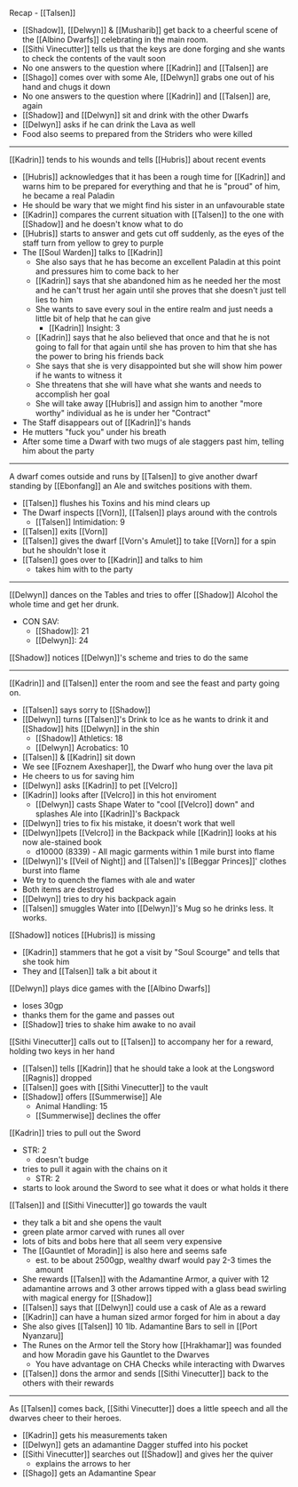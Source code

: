 Recap - [[Talsen]]

- [[Shadow]], [[Delwyn]] & [[Musharib]] get back to a cheerful scene of the [[Albino Dwarfs]] celebrating in the main room.
- [[Sithi Vinecutter]] tells us that the keys are done forging and she wants to check the contents of the vault soon
- No one answers to the question where [[Kadrin]] and [[Talsen]] are
- [[Shago]] comes over with some Ale, [[Delwyn]] grabs one out of his hand and chugs it down
- No one answers to the question where [[Kadrin]] and [[Talsen]] are, again
-  [[Shadow]] and [[Delwyn]] sit and drink with the other Dwarfs
- [[Delwyn]] asks if he can drink the Lava as well
- Food also seems to prepared from the Striders who were killed

---
[[Kadrin]] tends to his wounds and tells [[Hubris]] about recent events
- [[Hubris]] acknowledges that it has been a rough time for [[Kadrin]] and warns him to be prepared for everything and that he is "proud" of him, he became a real Paladin
- He should be wary that we might find his sister in an unfavourable state
- [[Kadrin]] compares the current situation with [[Talsen]] to the one with [[Shadow]] and he doesn't know what to do
- [[Hubris]] starts to answer and gets cut off suddenly, as the eyes of the staff turn from yellow to grey to purple
- The [[Soul Warden]] talks to [[Kadrin]]
	- She also says that he has become an excellent Paladin at this point and pressures him to come back to her
	- [[Kadrin]] says that she abandoned him as he needed her the most and he can't trust her again until she proves that she doesn't just tell lies to him
	- She wants to save every soul in the entire realm and just needs a little bit of help that he can give
		- [[Kadrin]] Insight: 3
	- [[Kadrin]] says that he also believed that once and that he is not going to fall for that again until she has proven to him that she has the power to bring his friends back
	- She says that she is very disappointed but she will show him power if he wants to witness it
	- She threatens that she will have what she wants and needs to accomplish her goal
	- She will take away [[Hubris]] and assign him to another "more worthy" individual as he is under her "Contract"
- The Staff disappears out of [[Kadrin]]'s hands
- He mutters "fuck you" under his breath
- After some time a Dwarf with two mugs of ale staggers past him, telling him about the party

---
A dwarf comes outside and runs by [[Talsen]] to give another dwarf standing by [[Ebonfang]] an Ale and switches positions with them.
- [[Talsen]] flushes his Toxins and his mind clears up
- The Dwarf inspects [[Vorn]], [[Talsen]] plays around with the controls
	- [[Talsen]] Intimidation: 9
- [[Talsen]] exits [[Vorn]]
- [[Talsen]] gives the dwarf [[Vorn's Amulet]] to take [[Vorn]] for a spin but he shouldn't lose it
- [[Talsen]] goes over to [[Kadrin]] and talks to him
	- takes him with to the party

---
[[Delwyn]] dances on the Tables and tries to offer [[Shadow]] Alcohol the whole time and get her drunk.
- CON SAV:
	- [[Shadow]]: 21
	- [[Delwyn]]: 24

[[Shadow]] notices [[Delwyn]]'s scheme and tries to do the same

---
[[Kadrin]] and [[Talsen]] enter the room and see the feast and party going on.

- [[Talsen]] says sorry to [[Shadow]]
- [[Delwyn]] turns [[Talsen]]'s Drink to Ice as he wants to drink it and [[Shadow]] hits [[Delwyn]] in the shin
	- [[Shadow]] Athletics: 18
	- [[Delwyn]] Acrobatics: 10
- [[Talsen]] & [[Kadrin]] sit down
- We see [[Foznem Axeshaper]], the Dwarf who hung over the lava pit
- He cheers to us for saving him
- [[Delwyn]] asks [[Kadrin]] to pet [[Velcro]]
- [[Kadrin]] looks after [[Velcro]] in this hot enviroment
	- [[Delwyn]] casts Shape Water to "cool [[Velcro]] down" and splashes Ale into [[Kadrin]]'s Backpack
- [[Delwyn]] tries to fix his mistake, it doesn't work that well
- [[Delwyn]]pets [[Velcro]] in the Backpack while [[Kadrin]] looks at his now ale-stained book
	- d10000 (8339) - All magic garments within 1 mile burst into flame
- [[Delwyn]]'s [[Veil of Night]] and [[Talsen]]'s [[Beggar Princes]]' clothes burst into flame
- We try to quench the flames with ale and water
- Both items are destroyed
- [[Delwyn]] tries to dry his backpack again
- [[Talsen]] smuggles Water into [[Delwyn]]'s Mug so he drinks less. It works.

[[Shadow]] notices [[Hubris]] is missing
- [[Kadrin]] stammers that he got a visit by "Soul Scourge" and tells that she took him
- They and [[Talsen]] talk a bit about it

[[Delwyn]] plays dice games with the [[Albino Dwarfs]]
- loses 30gp
- thanks them for the game and passes out
- [[Shadow]] tries to shake him awake to no avail

[[Sithi Vinecutter]] calls out to [[Talsen]] to accompany her for a reward, holding two keys in her hand
- [[Talsen]] tells [[Kadrin]] that he should take a look at the Longsword [[Ragnis]] dropped
- [[Talsen]] goes with [[Sithi Vinecutter]] to the vault
- [[Shadow]] offers [[Summerwise]] Ale
	- Animal Handling: 15
	- [[Summerwise]] declines the offer

[[Kadrin]] tries to pull out the Sword
- STR: 2
	- doesn't budge
- tries to pull it again with the chains on it
	- STR: 2
- starts to look around the Sword to see what it does or what holds it there

[[Talsen]] and [[Sithi Vinecutter]] go towards the vault
- they talk a bit and she opens the vault
- green plate armor carved with runes all over
- lots of bits and bobs here that all seem very expensive
- The [[Gauntlet of Moradin]] is also here and seems safe
	- est. to be about 2500gp, wealthy dwarf would pay 2-3 times the amount
- She rewards [[Talsen]] with the Adamantine Armor, a quiver with 12 adamantine arrows and 3 other arrows tipped with a glass bead swirling with magical energy for [[Shadow]]
- [[Talsen]] says that [[Delwyn]] could use a cask of Ale as a reward
- [[Kadrin]] can have a human sized armor forged for him in about a day
- She also gives [[Talsen]] 10 1lb. Adamantine Bars to sell in [[Port Nyanzaru]]
- The Runes on the Armor tell the Story how [[Hrakhamar]] was founded and how Moradin gave his Gauntlet to the Dwarves
	- You have advantage on CHA Checks while interacting with Dwarves
- [[Talsen]] dons the armor and sends [[Sithi Vinecutter]] back to the others with their rewards
---

As [[Talsen]] comes back, [[Sithi Vinecutter]] does a little speech and all the dwarves cheer to their heroes.
- [[Kadrin]] gets his measurements taken
- [[Delwyn]] gets an adamantine Dagger stuffed into his pocket
- [[Sithi Vinecutter]] searches out [[Shadow]] and gives her the quiver
	- explains the arrows to her
- [[Shago]] gets an Adamantine Spear